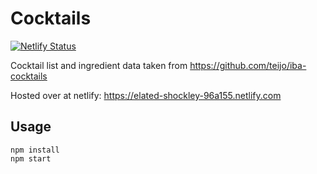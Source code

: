 # Cocktails

[![Netlify Status](https://api.netlify.com/api/v1/badges/4aecd7d0-e759-4866-8717-b4b09f8cbb16/deploy-status)](https://app.netlify.com/sites/elated-shockley-96a155/deploys)

Cocktail list and ingredient data taken from https://github.com/teijo/iba-cocktails

Hosted over at netlify: https://elated-shockley-96a155.netlify.com

## Usage

```
npm install
npm start
```
